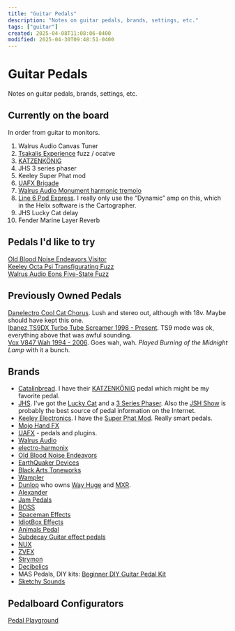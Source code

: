```yaml
---
title: "Guitar Pedals"
description: "Notes on guitar pedals, brands, settings, etc."
tags: ["guitar"]
created: 2025-04-08T11:08:06-0400
modified: 2025-04-30T09:48:51-0400
---
```

# Guitar Pedals

Notes on guitar pedals, brands, settings, etc.

## Currently on the board

In order from guitar to monitors.

1.  Walrus Audio Canvas Tuner
2.  [Tsakalis Experience](https://tsakalisaudioworks.com/product/experience/) fuzz / ocatve
3.  [KATZENKÖNIG](https://catalinbread.com/products/katzenkonig)
4.  JHS 3 series phaser
5.  Keeley Super Phat mod
6.  [UAFX Brigade](https://www.uaudio.com/products/brigade-chorus-vibrato)
7.  [Walrus Audio Monument harmonic tremolo](https://www.walrusaudio.com/products/monument-harmonic-tap-tremolo-v2?variant=13647185051694)
8.  [Line 6 Pod Express](https://line6.com/podexpress/?locale=en_US). I really only use the “Dynamic” amp on this, which in the Helix software is the Cartographer.
9.  JHS Lucky Cat delay
10.  Fender Marine Layer Reverb

## Pedals I'd like to try

[Old Blood Noise Endeavors Visitor](https://oldbloodnoise.com/pedals/p/visitor-parallel-multi-modulator)  
[Keeley Octa Psi Transfigurating Fuzz](https://reverb.com/p/keeley-octa-psi-transfigurating-fuzz)  
[Walrus Audio Eons Five-State Fuzz](https://reverb.com/p/walrus-audio-eons-five-state-fuzz)

## Previously Owned Pedals

[Danelectro Cool Cat Chorus](https://reverb.com/p/danelectro-cool-cat-chorus). Lush and stereo out, although with 18v. Maybe should have kept this one.  
[Ibanez TS9DX Turbo Tube Screamer 1998 - Present](https://reverb.com/p/ibanez-ts-9dx-1998-present). TS9 mode was ok, everything above that was awful sounding.  
[Vox V847 Wah 1994 - 2006](https://reverb.com/p/vox-v847-wah-1994-2006). Goes wah, wah. _Played Burning of the Midnight Lamp_ with it a bunch.

## Brands

*   [Catalinbread](https://catalinbread.com). I have their [KATZENKÖNIG](https://catalinbread.com/products/katzenkonig) pedal which might be my favorite pedal.
*   [JHS](https://jhspedals.info). I've got the [Lucky Cat](https://jhspedals.info/collections/discontinued-rare/products/lucky-cat-delay) and a [3 Series Phaser](https://jhspedals.info/collections/3-series/products/3-series-phaser). Also the [JSH Show](https://thejhsshow.com) is probably the best source of pedal information on the Internet.
*   [Keeley Electronics](https://robertkeeley.com). I have the [Super Phat Mod](https://robertkeeley.com/product/super-phat-mod/). Really smart pedals.
*   [Mojo Hand FX](https://mojohandfx.com/)
*   [UAFX](https://www.uaudio.com/guitar-pedals.html) - pedals and plugins.
*   [Walrus Audio](https://www.walrusaudio.com)
*   [electro-harmonix](https://www.ehx.com)
*   [Old Blood Noise Endeavors](https://oldbloodnoise.com)
*   [EarthQuaker Devices](https://www.earthquakerdevices.com)
*   [Black Arts Toneworks](https://www.blackartstoneworks.com/)
*   [Wampler](https://www.wamplerpedals.com)
*   [Dunlop](https://www.jimdunlop.com) who owns [Way Huge](http://wayhuge.com) and [MXR](https://www.jimdunlop.com/products/electronics/mxr/).
*   [Alexander](https://www.alexanderpedals.com)
*   [Jam Pedals](https://www.jampedals.com/)
*   [BOSS](https://www.boss.info/us/)
*   [Spaceman Effects](https://spacemaneffects.com/collections/equipment)
*   [IdiotBox Effects](https://www.idiotboxeffects.com/)
*   [Animals Pedal](https://animalspedal.us/collections/all?page=2)
*   [Subdecay Guitar effect pedals](https://subdecay.com/)
*   [NUX](https://www.nuxaudio.com/index.html)
*   [ZVEX](https://www.zvex.com)
*   [Strymon](https://www.strymon.net)
*   [Decibelics](https://decibelics.com)
*   MAS Pedals, DIY kits: [Beginner DIY Guitar Pedal Kit](https://mas-effects.com/beginner-pedal-kit/)
*   [Sketchy Sounds](https://sketchysounds.com/pedals)

  

## Pedalboard Configurators

[Pedal Playground](https://pedalplayground.com/)